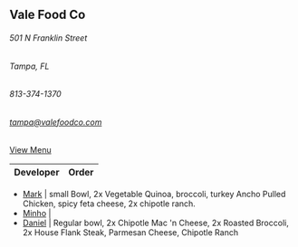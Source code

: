 ## Vale Food Co
###### 501 N Franklin Street
###### Tampa, FL
###### 813-374-1370
###### tampa@valefoodco.com


[View Menu](https://www.toasttab.com/vale-food-co-tampa-501-n-franklin-st/v3)


Developer     | Order
--------------|---------------------

- [Mark](http://github.com/mark-smithtb)              |  small Bowl, 2x Vegetable Quinoa, broccoli, turkey Ancho Pulled Chicken, spicy feta cheese, 2x chipotle ranch.
- [Minho](https://github.com/minhochoi)               | 
- [Daniel](https://github.come/dtartaglia)            | Regular bowl, 2x Chipotle Mac 'n Cheese, 2x Roasted Broccoli, 2x House Flank Steak, Parmesan Cheese, Chipotle Ranch
